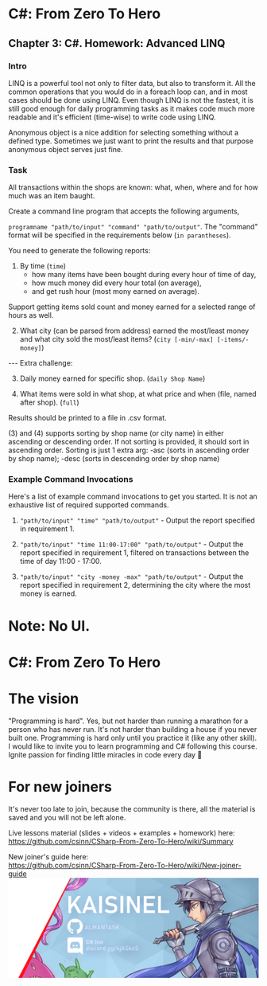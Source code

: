 
# C#: From Zero To Hero
## Chapter 3: C#. Homework: Advanced LINQ
### Intro
LINQ is a powerful tool not only to filter data, but also to transform it. All the common operations
that you would do in a foreach loop can, and in most cases should be done using LINQ.
Even though LINQ is not the fastest, it is still good enough for daily programming tasks as it makes code
much more readable and it's efficient (time-wise) to write code using LINQ.

Anonymous object is a nice addition for selecting something without a defined type. Sometimes we just
want to print the results and that purpose anonymous object serves just fine.

### Task
All transactions within the shops are known: what, when, where and for how much was an item baught.

Create a command line program that accepts the following arguments, 

`programname "path/to/input" "command" "path/to/output"`. The "command" format will be specified in the requirements below (`in parantheses`).

You need to generate the following reports:  

1) By time (`time`)
    - how many items have been bought during every hour of time of day,
    - how much money did every hour total (on average), 
    - and get rush hour (most mony earned on average).

Support getting items sold count and money earned for a selected range of hours as well.

2) What city (can be parsed from address) earned the most/least money and what city sold the most/least items? (`city [-min/-max] [-items/-money]`)

--- Extra challenge:

3) Daily money earned for specific shop. (`daily Shop Name`)

4) What items were sold in what shop, at what price and when (file, named after shop).  (`full`)

Results should be printed to a file in .csv format.

(3) and (4) supports sorting by shop name (or city name) in either ascending or descending order. If not sorting is provided, it should sort in ascending order. Sorting is just 1 extra arg: -asc (sorts in ascending order by shop name); -desc (sorts in descending order by shop name)

### Example Command Invocations

Here's a list of example command invocations to get you started. It is not an exhaustive list of required supported commands.

1) `"path/to/input" "time" "path/to/output"` - Output the report specified in requirement 1.

2) `"path/to/input" "time 11:00-17:00" "path/to/output"` - Output the report specified in requirement 1, filtered on transactions between the time of day 11:00 - 17:00.

3) `"path/to/input" "city -money -max" "path/to/output"` - Output the report specified in requirement 2, determining the city where the most money is earned. 

Note: No UI.
=======
# C#: From Zero To Hero 
# The vision
"Programming is hard". Yes, but not harder than running a marathon for a person who has never run. It's not harder than 
building a house if you never built one. Programming is hard only until you practice it (like any other skill). 
I would like to invite you to learn programming and C# following this course. 
Ignite passion for finding little miracles in code every day 🙂

# For new joiners
It's never too late to join, because the community is there, all the material is saved
and you will not be left alone.

Live lessons material (slides + videos + examples + homework) here:  
https://github.com/csinn/CSharp-From-Zero-To-Hero/wiki/Summary

New joiner's guide here:  
https://github.com/csinn/CSharp-From-Zero-To-Hero/wiki/New-joiner-guide  
![Boot Camp Banner](Res/kaisi_banner.png)

